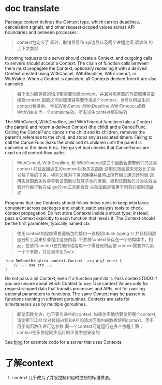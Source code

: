 # doc translate

Package context defines the Context type, 
which carries deadlines, cancelation signals, 
and other request-scoped values across API boundaries and between processes.

> context包定义了 超时、取消信号和 api边界以及两个进程之间 请求值 的 上下文类型

Incoming requests to a server should create a Context, 
and outgoing calls to servers should accept a Context. 
The chain of function calls between them must propagate the Context, 
optionally replacing it with a derived Context created using WithCancel,
 WithDeadline, WithTimeout, or WithValue. When a Context is canceled, 
 all Contexts derived from it are also canceled.
 
> 每个发向服务器的请求都需要创建context，并且对服务器的外部调用需要接受context
> 函数之间的调用链需要传递这个context，也可以用派生的context替换他，
> 例如WithCancel,WithDeadline,WithTimeout,或者 WithValue
> 当一个context失效，所有派生context都应失效.

The WithCancel, WithDeadline, and WithTimeout functions take a Context (the parent) 
and return a derived Context (the child) and a CancelFunc. 
Calling the CancelFunc cancels the child and its children, 
removes the parent's reference to the child, and stops any associated timers. 
Failing to call the CancelFunc leaks the child and its children until the parent is canceled or the timer fires. 
The go vet tool checks that CancelFuncs are used on all control-flow paths.

> WithCancel, WithDeadline, 和 WithTimeout这三个函数会携带他们的父类context
> 并且返回派生的context以及失效函数
> 调用失效函数来无效化子类以及子类的子类，移除父类对子类的连接并且停止所有相关连的计时器
> 调用失效函数失败会导致该函数以及其子类的泄漏，直到该函数的父类失效或者计时器记数完成
> go的vet工具能检查  失效函数是否用于所有的控制流路径

Programs that use Contexts should follow these rules to keep interfaces consistent 
across packages and enable static analysis tools to check context propagation:
Do not store Contexts inside a struct type; instead, pass a Context explicitly to each function that needs it. 
The Context should be the first parameter, typically named ctx:

> 使用context的程序需要遵循包的接口一致规则(duck typing ?) 并且启用静态分析工具来检查程序这些内容:
> 不要将context保存在一个结构体中，相反，应该将context显式地传递给每一个需要他的函数
> context需要作为第一个个参数，并且被命名为ctx：

```
func DoSomething(ctx context.Context, arg Arg) error {
	// ... use ctx ...
}
```


Do not pass a nil Context, even if a function permits it. 
Pass context.TODO if you are unsure about which Context to use.
Use context Values only for request-scoped data that transits processes and APIs, 
not for passing optional parameters to functions.
The same Context may be passed to functions running in different goroutines; 
Contexts are safe for simultaneous use by multiple goroutines.

> 即使函数允许，也不要传递空的context. 如果你不确信要使用哪个context,请使用TODO
> 仅对传输进程和API的请求范围内的数据使用context，而不用于向函数传递可选参数
> 同一个context可能运行在多个协程上面；context在多协程同步运行的环境中是安全的


See [blog](https://blog.golang.org/context) for example code for a server that uses Contexts.


# 了解context
1. context 几乎成为了并发控制和超时控制的标准做法。


